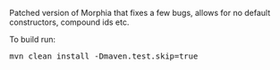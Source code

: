 Patched version of Morphia that fixes a few bugs, allows for no default constructors, compound ids etc.

To build run:
<pre>
mvn clean install -Dmaven.test.skip=true
</pre>